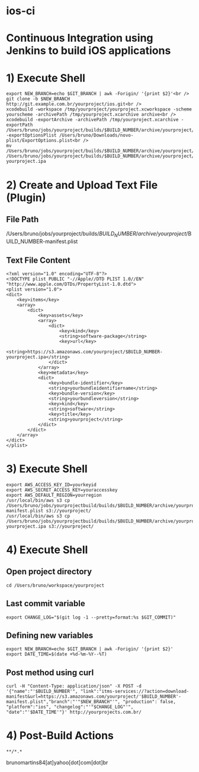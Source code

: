 # ios-ci
# Continuous Integration using Jenkins to build iOS applications

# 1) Execute Shell
```
export NEW_BRANCH=echo $GIT_BRANCH | awk -Forigin/ '{print $2}'<br />
git clone -b $NEW_BRANCH http://git.example.com.br/yourproject/ios.git<br />
xcodebuild -workspace /tmp/yourproject/yourproject.xcworkspace -scheme yourscheme -archivePath /tmp/yourproject.xcarchive archive<br />
xcodebuild -exportArchive -archivePath /tmp/yourproject.xcarchive -exportPath /Users/bruno/jobs/yourproject/builds/$BUILD_NUMBER/archive/yourproject/ -exportOptionsPlist /Users/bruno/Downloads/novo-plist/ExportOptions.plist<br />
mv /Users/bruno/jobs/yourproject/builds/$BUILD_NUMBER/archive/yourproject/yourproject.ipa /Users/bruno/jobs/yourproject/builds/$BUILD_NUMBER/archive/yourproject/$BUILD_NUMBER-yourproject.ipa
```

# 2) Create and Upload Text File (Plugin)
## File Path
/Users/bruno/jobs/yourproject/builds/$BUILD_NUMBER/archive/yourproject/$BUILD_NUMBER-manifest.plist

## Text File Content
```
<?xml version="1.0" encoding="UTF-8"?>
<!DOCTYPE plist PUBLIC "-//Apple//DTD PLIST 1.0//EN" "http://www.apple.com/DTDs/PropertyList-1.0.dtd">
<plist version="1.0">
<dict>
    <key>items</key>
    <array>
        <dict>
            <key>assets</key>
            <array>
                <dict>
                    <key>kind</key>
                    <string>software-package</string>
                    <key>url</key>
                    <string>https://s3.amazonaws.com/yourproject/$BUILD_NUMBER-yourproject.ipa</string>
                </dict>
            </array>
            <key>metadata</key>
            <dict>
                <key>bundle-identifier</key>
                <string>yourbundleidentifiername</string>
                <key>bundle-version</key>
                <string>yourbundleversion</string>
                <key>kind</key>
                <string>software</string>
                <key>title</key>
                <string>yourproject</string>
            </dict>
        </dict>
    </array>
</dict>
</plist>
```

# 3) Execute Shell
```
export AWS_ACCESS_KEY_ID=yourkeyid
export AWS_SECRET_ACCESS_KEY=youraccesskey
export AWS_DEFAULT_REGION=yourregion
/usr/local/bin/aws s3 cp /Users/bruno/jobs/yourprojectbuild/builds/$BUILD_NUMBER/archive/yourproject/$BUILD_NUMBER-manifest.plist s3://yourproject/
/usr/local/bin/aws s3 cp /Users/bruno/jobs/yourprojectbuild/builds/$BUILD_NUMBER/archive/yourproject/$BUILD_NUMBER-yourproject.ipa s3://yourproject/
```

# 4) Execute Shell
## Open project directory
`cd /Users/bruno/workspace/yourproject`

## Last commit variable
`export CHANGE_LOG="$(git log -1 --pretty=format:%s $GIT_COMMIT)"`

## Defining new variables
```
export NEW_BRANCH=echo $GIT_BRANCH | awk -Forigin/ '{print $2}'
export DATE_TIME=$(date +%d-%m-%Y--%T)
```

## Post method using curl
`curl -H "Content-Type: application/json" -X POST -d '{"name":"'$BUILD_NUMBER'", "link":"itms-services://?action=download-manifest&url=https://s3.amazonaws.com/yourproject/'$BUILD_NUMBER'-manifest.plist","branch":"'"$NEW_BRANCH"'", "production": false, "platform":"ios", "changelog":"'"$CHANGE_LOG"'", "date":"'$DATE_TIME'"}' http://yourprojects.com.br/`

# 4) Post-Build Actions
`**/*.*`

brunomartins84[at]yahoo[dot]com[dot]br
